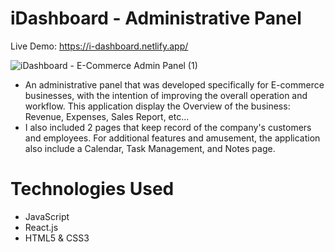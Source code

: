 # iDashboard - Administrative Panel 

Live Demo: https://i-dashboard.netlify.app/

![iDashboard - E-Commerce Admin Panel (1)](https://user-images.githubusercontent.com/101066358/194650422-5da301ac-65bd-4803-a6a2-a9e8cba262ae.gif)

- An administrative panel that was developed specifically for E-commerce businesses, with the intention of improving the overall operation and workflow. This application display the Overview of the business: Revenue, Expenses, Sales Report, etc... 
- I also included 2 pages that keep record of the company's customers and employees. For additional features and amusement, the application also include a Calendar, Task Management, and Notes page.

# Technologies Used
- JavaScript
- React.js
- HTML5 & CSS3
 

